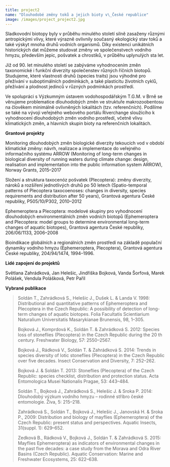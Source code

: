 ```yaml
---
title: project2
name: "Dlouhodobé změny toků a jejich bioty v\_České republice"
image: /images/project_project2.jpg
---
```

Sladkovodní biotopy byly v průběhu minulého století silně zasaženy různými antropickými vlivy,
které výrazně ovlivnily současný ekologický stav toků a také výskyt mnoha druhů vodních organismů.
Díky existenci unikátních historických dat můžeme studovat změny ve společenstvech vodního
hmyzu, především jepic, pošvatek a chrostíků, v průběhu uplynulých sta let.

Již od 90. let minulého století se zabýváme vyhodnocením změn taxonomické i funkční diverzity
společenstev různých říčních biotopů. Studujeme, které vlastnosti druhů (species traits) jsou výhodné
pro přežívání v suboptimálních podmínkách, a také plasticitu životních cyklů, přežívání a plodnost
jedinců v různých podmínkách prostředí.

Ve spolupráci s Výzkumným ústavem vodohospodářským T.G.M. v Brně se věnujeme problematice
dlouhodobých změn ve struktuře makrozoobentosu na člověkem minimálně ovlivněných lokalitách
(tzv. referenčních). Podílíme se také na vývoji veřejného webového portálu Riverchange sloužícího k
vyhodnocení dlouhodobých změn vodního prostředí, včetně vlivu klimatických změn, a hlavních
skupin bioty na referenčních lokalitách.

**Grantové projekty**

Monitoring dlouhodobých změn biologické diverzity tekoucích vod v období klimatické změny:
návrh, realizace a implementace do veřejného informačního systému ARROW (Monitoring of
long-term changes in biological diversity of running waters during climate change: design,
realisation and implementation into the public information system ARROW), Norway Grants,
2015–2017

Složení a struktura taxocenóz pošvatek (Plecoptera): změny diverzity, nároků a rozšíření jednotlivých
druhů po 50 letech (Spatio-temporal patterns of Plecoptera taxocoenoses: changes in diversity,
species requirements and distribution after 50 years), Grantová agentura České republiky,
P505/10/P302, 2010–2012

Ephemeroptera a Plecoptera: modelové skupiny pro vyhodnocení dlouhodobých environmentálních
změn vodních biotopů (Ephemeroptera and Plecoptera: model groups to determine environmental
long-term changes of aquatic biotopes), Grantová agentura České republiky, 206/06/1133,
2006–2008

Bioindikace globálních a regionálních změn prostředí na základě populační dynamiky vodního hmyzu
(Ephemeroptera, Plecoptera), Grantová agentura České republiky, 204/94/1474, 1994–1996.

**Lidé zapojení do projektů**

Světlana Zahrádková, Jan Helešic, Jindřiška Bojková, Vanda Šorfová, Marek Polášek, Vendula
Polášková, Petr Pařil

**Vybrané publikace**

> Soldán T., Zahrádková S., Helešic J., Dušek L. &amp; Landa V. 1998: Distributional and quantitative
> patterns of Ephemeroptera and Plecoptera in the Czech Republic: A possibility of detection of
> long-term changes of aquatic biotopes. Folia Facultatis Scientiarium Naturalium Universitatis
> Masarykianae Brunensis, 98, 1–305.
>
>  Bojková J., Komprdová K., Soldán T. &amp; Zahrádková S. 2012: Species loss of stoneflies (Plecoptera)
> in the Czech Republic during the 20 th century. Freshwater Biology, 57: 2550–2567.
>
> Bojková J., Rádková V., Soldán T. &amp; Zahrádková S. 2014: Trends in species diversity of lotic
> stoneflies (Plecoptera) in the Czech Republic over five decades. Insect Conservation and
> Diversity, 7: 252–262.
>
> Bojková J. &amp; Soldán T. 2013: Stoneflies (Plecoptera) of the Czech Republic: species checklist,
> distribution and protection status. Acta Entomologica Musei Nationalis Pragae, 53: 443–484.
>
> Soldán T., Bojková J., Zahrádková S., Helešic J. &amp; Sroka P. 2014: Dlouhodobý výzkum vodního
> hmyzu – rodinné stříbro české entomologie. Živa, 5: 215–218.
>
> Zahrádková S., Soldán T., Bojková J., Helešic J., Janovská H. &amp; Sroka P., 2009: Distribution and
> biology of mayflies (Ephemeroptera) of the Czech Republic: present status and perspectives. Aquatic Insects, 31(suppl. 1): 629–652.
>
> Zedková B., Rádková V., Bojková J., Soldán T. &amp; Zahrádková S. 2015: Mayflies Ephemeroptera) as
> indicators of environmental changes in the past five decades: a case study from the Morava and
> Odra River Basins (Czech Republic). Aquatic Conservation: Marine and Freshwater Ecosystems,
> 25: 622–638.
